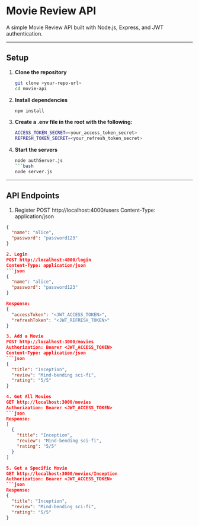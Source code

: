 # Movie Review API

A simple Movie Review API built with Node.js, Express, and JWT authentication. 

---

## Setup

1. **Clone the repository**  
   ```bash
   git clone <your-repo-url>
   cd movie-api
   
2. **Install dependencies**  
   ```bash
   npm install
   ```

3. **Create a .env file in the root with the following:**  
    ```bash
    ACCESS_TOKEN_SECRET=<your_access_token_secret>
    REFRESH_TOKEN_SECRET=<your_refresh_token_secret>

4. **Start the servers** 
    ```bash
   node authServer.js
   ```bash
   node server.js
   ```
   

---

## API Endpoints
1. Register
POST http://localhost:4000/users
Content-Type: application/json
```json
{
  "name": "alice",
  "password": "password123"
}

2. Login
POST http://localhost:4000/login
Content-Type: application/json
```json
{
  "name": "alice",
  "password": "password123"
}

Response:
{
  "accessToken": "<JWT_ACCESS_TOKEN>",
  "refreshToken": "<JWT_REFRESH_TOKEN>"
}

3. Add a Movie
POST http://localhost:3000/movies
Authorization: Bearer <JWT_ACCESS_TOKEN>
Content-Type: application/json
```json
{
  "title": "Inception",
  "review": "Mind-bending sci-fi",
  "rating": "5/5"
}

4. Get All Movies
GET http://localhost:3000/movies
Authorization: Bearer <JWT_ACCESS_TOKEN>
```json
Response: 
[
  {
    "title": "Inception",
    "review": "Mind-bending sci-fi",
    "rating": "5/5"
  }
]

5. Get a Specific Movie
GET http://localhost:3000/movies/Inception
Authorization: Bearer <JWT_ACCESS_TOKEN>
```json
Response: 
{
  "title": "Inception",
  "review": "Mind-bending sci-fi",
  "rating": "5/5"
}

